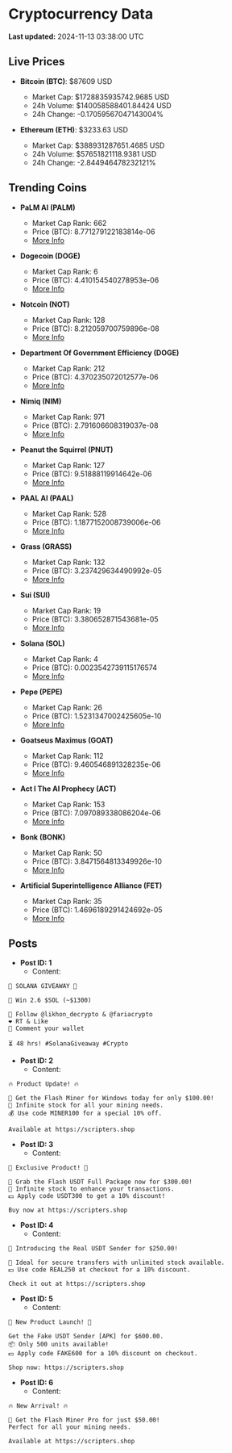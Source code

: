 # Cryptocurrency Data

**Last updated:** 2024-11-13 03:38:00 UTC

## Live Prices
- **Bitcoin (BTC)**: $87609 USD
  - Market Cap: $1728835935742.9685 USD
  - 24h Volume: $140058588401.84424 USD
  - 24h Change: -0.17059567047143004%

- **Ethereum (ETH)**: $3233.63 USD
  - Market Cap: $388931287651.4685 USD
  - 24h Volume: $57651821118.9381 USD
  - 24h Change: -2.844946478232121%

## Trending Coins
- **PaLM AI (PALM)**
  - Market Cap Rank: 662
  - Price (BTC): 8.771279122183814e-06
  - [More Info](https://www.coingecko.com/en/coins/palm-ai)

- **Dogecoin (DOGE)**
  - Market Cap Rank: 6
  - Price (BTC): 4.410154540278953e-06
  - [More Info](https://www.coingecko.com/en/coins/dogecoin)

- **Notcoin (NOT)**
  - Market Cap Rank: 128
  - Price (BTC): 8.212059700759896e-08
  - [More Info](https://www.coingecko.com/en/coins/notcoin)

- **Department Of Government Efficiency (DOGE)**
  - Market Cap Rank: 212
  - Price (BTC): 4.370235072012577e-06
  - [More Info](https://www.coingecko.com/en/coins/department-of-government-efficiency)

- **Nimiq (NIM)**
  - Market Cap Rank: 971
  - Price (BTC): 2.791606608319037e-08
  - [More Info](https://www.coingecko.com/en/coins/nimiq)

- **Peanut the Squirrel (PNUT)**
  - Market Cap Rank: 127
  - Price (BTC): 9.51888119914642e-06
  - [More Info](https://www.coingecko.com/en/coins/peanut-the-squirrel)

- **PAAL AI (PAAL)**
  - Market Cap Rank: 528
  - Price (BTC): 1.1877152008739006e-06
  - [More Info](https://www.coingecko.com/en/coins/paal-ai)

- **Grass (GRASS)**
  - Market Cap Rank: 132
  - Price (BTC): 3.237429634490992e-05
  - [More Info](https://www.coingecko.com/en/coins/grass)

- **Sui (SUI)**
  - Market Cap Rank: 19
  - Price (BTC): 3.380652871543681e-05
  - [More Info](https://www.coingecko.com/en/coins/sui)

- **Solana (SOL)**
  - Market Cap Rank: 4
  - Price (BTC): 0.0023542739115176574
  - [More Info](https://www.coingecko.com/en/coins/solana)

- **Pepe (PEPE)**
  - Market Cap Rank: 26
  - Price (BTC): 1.5231347002425605e-10
  - [More Info](https://www.coingecko.com/en/coins/pepe)

- **Goatseus Maximus (GOAT)**
  - Market Cap Rank: 112
  - Price (BTC): 9.460546891328235e-06
  - [More Info](https://www.coingecko.com/en/coins/goatseus-maximus)

- **Act I The AI Prophecy (ACT)**
  - Market Cap Rank: 153
  - Price (BTC): 7.097089338086204e-06
  - [More Info](https://www.coingecko.com/en/coins/act-i-the-ai-prophecy)

- **Bonk (BONK)**
  - Market Cap Rank: 50
  - Price (BTC): 3.8471564813349926e-10
  - [More Info](https://www.coingecko.com/en/coins/bonk)

- **Artificial Superintelligence Alliance (FET)**
  - Market Cap Rank: 35
  - Price (BTC): 1.4696189291424692e-05
  - [More Info](https://www.coingecko.com/en/coins/artificial-superintelligence-alliance)

## Posts
- **Post ID: 1**
  - Content:
```
🚀 SOLANA GIVEAWAY 🚀

🎁 Win 2.6 $SOL (~$1300)

🤝 Follow @likhon_decrypto & @fariacrypto
❤️ RT & Like
💬 Comment your wallet

⏳ 48 hrs! #SolanaGiveaway #Crypto
```

- **Post ID: 2**
  - Content:
```
🔥 Product Update! 🔥

🚀 Get the Flash Miner for Windows today for only $100.00!
🔋 Infinite stock for all your mining needs.
💰 Use code MINER100 for a special 10% off.

Available at https://scripters.shop
```

- **Post ID: 3**
  - Content:
```
🎁 Exclusive Product! 🎁

💸 Grab the Flash USDT Full Package now for $300.00!
🎉 Infinite stock to enhance your transactions.
💵 Apply code USDT300 to get a 10% discount!

Buy now at https://scripters.shop
```

- **Post ID: 4**
  - Content:
```
💎 Introducing the Real USDT Sender for $250.00!

💼 Ideal for secure transfers with unlimited stock available.
💵 Use code REAL250 at checkout for a 10% discount.

Check it out at https://scripters.shop
```

- **Post ID: 5**
  - Content:
```
🚀 New Product Launch! 🚀

Get the Fake USDT Sender [APK] for $600.00.
📦 Only 500 units available!
💵 Apply code FAKE600 for a 10% discount on checkout.

Shop now: https://scripters.shop
```

- **Post ID: 6**
  - Content:
```
🔥 New Arrival! 🔥

💸 Get the Flash Miner Pro for just $50.00!
Perfect for all your mining needs.

Available at https://scripters.shop
```

